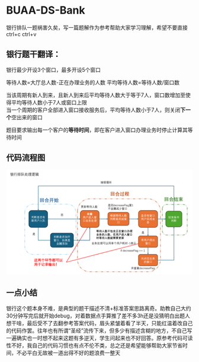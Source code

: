 # BUAA-DS-Bank
银行排队一题祸害久矣，写一篇题解作为参考帮助大家学习理解，希望不要直接ctrl+c ctrl+v
## 银行题干翻译：

银行最少开设3个窗口，最多开设5个窗口

等待人数=大厅总人数-正在办理业务的人数
平均等待人数=等待人数/窗口数

当该周期有新人到来，且新人到来后平均等待人数大于等于7人，窗口数增加至使得平均等待人数小于7人或窗口上限<br>
当一个周期的客户全部进入窗口接收服务后，平均等待人数小于7人，则关闭**下一个**空出来的窗口<br>

题目要求输出每一个客户的**等待时间**，即在客户进入窗口办理业务时停止计算其等待时间

## 代码流程图
<img src="description.png">

## 一点小结
银行这个题本身不难，是典型的题干描述不清+标准答案思路离奇。助教自己大约30分钟写完后就开始debug，对着数据点手算推了差不多3h还是没猜明白出题人想干啥，最后受不了去翻参考答案代码，眉头紧皱着看了半天，只能红温着改自己的代码作罢。往年也有所谓“圣经”流传下来，但多少有描述含糊的地方，不自己写一遍确实也一时想不起来这题有多逆天，学生问起来也不好回答。原参考代码可读性不好，我自己的代码习惯也有点不伦不类，总之还是希望能够帮助大家节省时间，不必平白无故被一道出得不好的题浪费一整天
